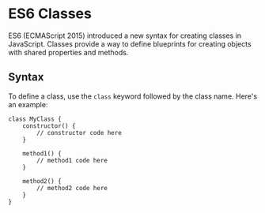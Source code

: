 # ES6 Classes

ES6 (ECMAScript 2015) introduced a new syntax for creating classes in JavaScript. Classes provide a way to define blueprints for creating objects with shared properties and methods.

## Syntax

To define a class, use the `class` keyword followed by the class name. Here's an example:
```
class MyClass {
    constructor() {
        // constructor code here
    }

    method1() {
        // method1 code here
    }

    method2() {
        // method2 code here
    }
}
```